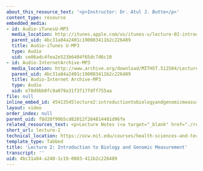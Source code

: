 ```yaml
---
about_this_resource_text: '<p>Instructor: Dr. Atul J. Butte</p>'
content_type: resource
embedded_media:
- id: Audio-iTunesU-MP3
  media_location: http://itunes.apple.com/us/itunes-u/lecture-02-introduction-to-bi/id341598228?i=63739261
  parent_uid: 4bc31a84a2401c190083411b2c226489
  title: Audio-iTunes U-MP3
  type: Audio
  uid: ce06adc4fea2e523b6404f65dc7d6c10
- id: Audio-InternetArchive-MP3
  media_location: http://www.archive.org/download/MITHST.512S04/Lecture2-16k.mp3
  parent_uid: 4bc31a84a2401c190083411b2c226489
  title: Audio-Internet Archive-MP3
  type: Audio
  uid: e78d9bb0fc9a079a31f3717fdff755aa
file: null
inline_embed_id: 45413545lecture2:introductiontobiologyandgenomicmeasurement77061764
layout: video
order_index: null
parent_uid: f8d20f99b5cd82012f264814481d96fe
related_resources_text: <p>Lecture Notes (<a target="_blank" href="./resolveuid/370b338b4badea1cfd48ab5e9e160232">PDF</a>)</p>
short_url: lecture-2
technical_location: https://ocw.mit.edu/courses/health-sciences-and-technology/hst-512-genomic-medicine-spring-2004/audio-lectures/lecture-2
template_type: Tabbed
title: 'Lecture 2: Introduction to Biology and Genomic Measurement'
transcript: ''
uid: 4bc31a84-a240-1c19-0083-411b2c226489
---
```

